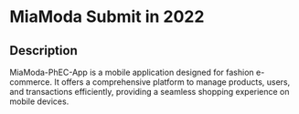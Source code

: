 # MiaModa Submit in 2022
## Description
MiaModa-PhEC-App is a mobile application designed for fashion e-commerce.
It offers a comprehensive platform to manage products, users, and transactions efficiently, providing a seamless shopping experience on mobile devices.
 
 
